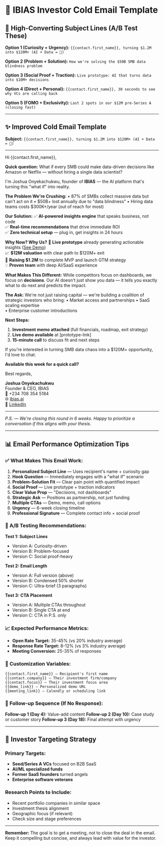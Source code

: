 # 🚀 IBIAS Investor Cold Email Template

## 📧 High-Converting Subject Lines (A/B Test These)

**Option 1 (Curiosity + Urgency):**
`{{contact.first_name}}, turning $1.2M into $120M+ (AI + Data = 🚀)`

**Option 2 (Problem + Solution):**
`How we're solving the $50B SMB data blindness problem`

**Option 3 (Social Proof + Traction):**
`Live prototype: AI that turns data into $10M+ decisions`

**Option 4 (Direct + Personal):**
`{{contact.first_name}}, 30 seconds to see why VCs are calling back`

**Option 5 (FOMO + Exclusivity):**
`Last 2 spots in our $12M pre-Series A (closing fast)`

---

## ✨ Improved Cold Email Template

**Subject:** `{{contact.first_name}}, turning $1.2M into $120M+ (AI + Data = 🚀)`

---

Hi {{contact.first_name}},

**Quick question:** What if every SMB could make data-driven decisions like Amazon or Netflix — without hiring a single data scientist?

I'm Joshua Onyekachukwu, founder of **IBIAS** — the AI platform that's turning this "what if" into reality.

**The Problem We're Crushing:**
• 87% of SMBs collect massive data but can't act on it
• $50B+ lost annually due to "data blindness"
• Hiring data teams costs $300K+/year (out of reach for most)

**Our Solution:**
✅ **AI-powered insights engine** that speaks business, not code  
✅ **Real-time recommendations** that drive immediate ROI  
✅ **Zero technical setup** — plug in, get insights in 24 hours  

**Why Now? Why Us?**
🎯 **Live prototype** already generating actionable insights ([See Demo](demo-link))  
📈 **$12M valuation** with clear path to $120M+ exit  
🚀 **Raising $1.2M** to complete MVP and launch GTM strategy  
💡 **Proven team** with deep AI/SaaS experience  

**What Makes This Different:**
While competitors focus on dashboards, we focus on **decisions**. Our AI doesn't just show you data — it tells you exactly what to do next and predicts the impact.

**The Ask:**
We're not just raising capital — we're building a coalition of strategic investors who bring:
• Market access and partnerships
• SaaS scaling expertise  
• Enterprise customer introductions

**Next Steps:**
1. **Investment memo attached** (full financials, roadmap, exit strategy)
2. **Live demo available** at [prototype-link]
3. **15-minute call** to discuss fit and next steps

If you're interested in turning SMB data chaos into a $120M+ opportunity, I'd love to chat.

**Available this week for a quick call?**

Best regards,

**Joshua Onyekachukwu**  
Founder & CEO, IBIAS  
📱 +234 708 354 5184  
🌐 [ibias.ai](https://ibias.ai)  
💼 [LinkedIn](linkedin-profile)  

---

*P.S. — We're closing this round in 6 weeks. Happy to prioritize a conversation if this aligns with your thesis.*

---

## 📊 Email Performance Optimization Tips

### ✅ What Makes This Email Work:

1. **Personalized Subject Line** — Uses recipient's name + curiosity gap
2. **Hook Question** — Immediately engages with a "what if" scenario
3. **Problem-Solution Fit** — Clear pain point with quantified impact
4. **Social Proof** — Live prototype + traction indicators
5. **Clear Value Prop** — "Decisions, not dashboards"
6. **Strategic Ask** — Positions as partnership, not just funding
7. **Multiple CTAs** — Demo, memo, call options
8. **Urgency** — 6-week closing timeline
9. **Professional Signature** — Complete contact info + social proof

### 🎯 A/B Testing Recommendations:

**Test 1: Subject Lines**
- Version A: Curiosity-driven
- Version B: Problem-focused
- Version C: Social proof-heavy

**Test 2: Email Length**
- Version A: Full version (above)
- Version B: Condensed 50% shorter
- Version C: Ultra-brief (3 paragraphs)

**Test 3: CTA Placement**
- Version A: Multiple CTAs throughout
- Version B: Single CTA at end
- Version C: CTA in P.S. only

### 📈 Expected Performance Metrics:

- **Open Rate Target:** 35-45% (vs 20% industry average)
- **Response Rate Target:** 8-12% (vs 3% industry average)
- **Meeting Conversion:** 25-35% of responses

### 🔧 Customization Variables:

```
{{contact.first_name}} — Recipient's first name
{{contact.company}} — Their investment firm/company
{{contact.focus}} — Their investment focus area
{{demo_link}} — Personalized demo URL
{{meeting_link}} — Calendly or scheduling link
```

### 📝 Follow-up Sequence (If No Response):

**Follow-up 1 (Day 4):** Value-add content
**Follow-up 2 (Day 10):** Case study or customer story
**Follow-up 3 (Day 18):** Final attempt with urgency

---

## 🎯 Investor Targeting Strategy

### Primary Targets:
- **Seed/Series A VCs** focused on B2B SaaS
- **AI/ML specialized funds**
- **Former SaaS founders** turned angels
- **Enterprise software veterans**

### Research Points to Include:
- Recent portfolio companies in similar space
- Investment thesis alignment
- Geographic focus (if relevant)
- Check size and stage preferences

---

**Remember:** The goal is to get a meeting, not to close the deal in the email. Keep it compelling but concise, and always lead with value for the investor.